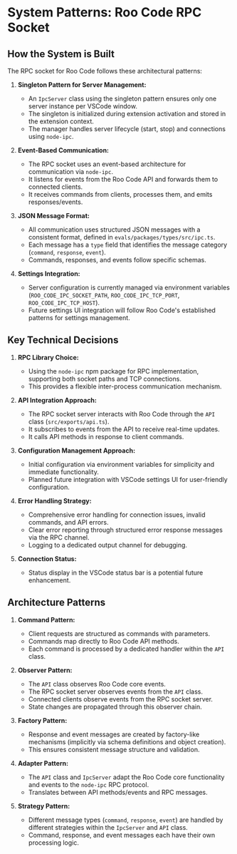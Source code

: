 # System Patterns: Roo Code RPC Socket

## How the System is Built

The RPC socket for Roo Code follows these architectural patterns:

1.  **Singleton Pattern for Server Management:**
    - An `IpcServer` class using the singleton pattern ensures only one server instance per VSCode window.
    - The singleton is initialized during extension activation and stored in the extension context.
    - The manager handles server lifecycle (start, stop) and connections using `node-ipc`.

2.  **Event-Based Communication:**
    - The RPC socket uses an event-based architecture for communication via `node-ipc`.
    - It listens for events from the Roo Code API and forwards them to connected clients.
    - It receives commands from clients, processes them, and emits responses/events.

3.  **JSON Message Format:**
    - All communication uses structured JSON messages with a consistent format, defined in `evals/packages/types/src/ipc.ts`.
    - Each message has a `type` field that identifies the message category (`command`, `response`, `event`).
    - Commands, responses, and events follow specific schemas.

4.  **Settings Integration:**
    - Server configuration is currently managed via environment variables (`ROO_CODE_IPC_SOCKET_PATH`, `ROO_CODE_IPC_TCP_PORT`, `ROO_CODE_IPC_TCP_HOST`).
    - Future settings UI integration will follow Roo Code's established patterns for settings management.

## Key Technical Decisions

1.  **RPC Library Choice:**
    - Using the `node-ipc` npm package for RPC implementation, supporting both socket paths and TCP connections.
    - This provides a flexible inter-process communication mechanism.

2.  **API Integration Approach:**
    - The RPC socket server interacts with Roo Code through the `API` class (`src/exports/api.ts`).
    - It subscribes to events from the API to receive real-time updates.
    - It calls API methods in response to client commands.

3.  **Configuration Management Approach:**
    - Initial configuration via environment variables for simplicity and immediate functionality.
    - Planned future integration with VSCode settings UI for user-friendly configuration.

4.  **Error Handling Strategy:**
    - Comprehensive error handling for connection issues, invalid commands, and API errors.
    - Clear error reporting through structured error response messages via the RPC channel.
    - Logging to a dedicated output channel for debugging.

5.  **Connection Status:**
    - Status display in the VSCode status bar is a potential future enhancement.

## Architecture Patterns

1.  **Command Pattern:**
    - Client requests are structured as commands with parameters.
    - Commands map directly to Roo Code API methods.
    - Each command is processed by a dedicated handler within the `API` class.

2.  **Observer Pattern:**
    - The `API` class observes Roo Code core events.
    - The RPC socket server observes events from the `API` class.
    - Connected clients observe events from the RPC socket server.
    - State changes are propagated through this observer chain.

3.  **Factory Pattern:**
    - Response and event messages are created by factory-like mechanisms (implicitly via schema definitions and object creation).
    - This ensures consistent message structure and validation.

4.  **Adapter Pattern:**
    - The `API` class and `IpcServer` adapt the Roo Code core functionality and events to the `node-ipc` RPC protocol.
    - Translates between API methods/events and RPC messages.

5.  **Strategy Pattern:**
    - Different message types (`command`, `response`, `event`) are handled by different strategies within the `IpcServer` and `API` class.
    - Command, response, and event messages each have their own processing logic.
